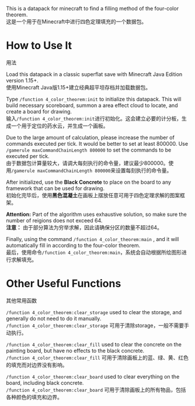 This is a datapack for minecraft to find a filling method of the four-color theorem.  
这是一个用于在Minecraft中进行四色定理填充的一个数据包。

# How to Use It  
用法

Load this datapack in a classic superflat save with Minecraft Java Edition version 1.15+.  
使用Minecraft Java版1.15+建立经典超平坦存档并加载数据包。

Type `/function 4_color_theorem:init` to initialize this datapack. This will build necessary scoreboard, summon a area effect cloud to locate, and create a board for drawing.  
输入`/function 4_color_theorem:init`进行初始化。这会建立必要的计分板，生成一个用于定位的药水云，并生成一个画板。

Due to the large amount of calculation, please increase the number of commands executed per tick. It would be better to set at least 800000. Use `/gamerule maxCommandChainLength 800000` to set the commands to be executed per tick.  
由于数据包计算量较大，请调大每刻执行的命令量，建议最少800000。使用`/gamerule maxCommandChainLength 800000`来设置每刻执行的命令量。

After initialized, use the **Black Concrete** to place on the board to any framework that can be used for drawing.  
初始化完毕后，使用**黑色混凝土**在画板上摆放任意可用于四色定理求解的图案框架。

**Attention:** Part of the algorithm uses exhaustive solution, so make sure the number of reigions does not exceed 64.  
**注意：** 由于部分算法为穷举求解，因此请确保分区的数量不超过64。

Finally, using the command `/function 4_color_theorem:main` , and it will automatically fill in according to the four-color theorem.  
最后，使用命令`/function 4_color_theorem:main`，系统会自动根据所绘图形进行求解填充。

# Other Useful Functions
其他常用函数

`/function 4_color_theorem:clear_storage` used to clear the storage, and generally do not need to do it manually.  
`/function 4_color_theorem:clear_storage` 可用于清除storage，一般不需要手动执行。

`/function 4_color_theorem:clear_fill` used to clear the concrete on the painting board, but have no effects to the black concrete.  
`/function 4_color_theorem:clear_fill` 可用于清除画板上的蓝、绿、黄、红色的填充而对边界没有影响。

`/function 4_color_theorem:clear_board` used to clear everything on the board, including black concrete.  
`/function 4_color_theorem:clear_board` 可用于清除画板上的所有物品，包括各种颜色的填充和边界。
